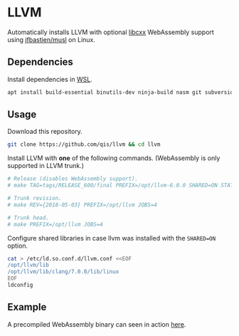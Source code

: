 # LLVM
Automatically installs LLVM with optional [libcxx][libcxx] WebAssembly support using [jfbastien/musl][musl] on Linux.

## Dependencies
Install dependencies in [WSL][wsl].

```sh
apt install build-essential binutils-dev ninja-build nasm git subversion libedit-dev
```

## Usage
Download this repository.

```sh
git clone https://github.com/qis/llvm && cd llvm
```

Install LLVM with **one** of the following commands. (WebAssembly is only supported in LLVM trunk.)

```sh
# Release (disables WebAssembly support).
# make TAG=tags/RELEASE_600/final PREFIX=/opt/llvm-6.0.0 SHARED=ON STATIC=OFF WASM=OFF JOBS=4

# Trunk revision.
# make REV={2018-05-03} PREFIX=/opt/llvm JOBS=4

# Trunk head.
# make PREFIX=/opt/llvm JOBS=4
```

Configure shared libraries in case llvm was installed with the `SHARED=ON` option.

```sh
cat > /etc/ld.so.conf.d/llvm.conf <<EOF
/opt/llvm/lib
/opt/llvm/lib/clang/7.0.0/lib/linux
EOF
ldconfig
```

## Example
A precompiled WebAssembly binary can seen in action [here][example].

[libcxx]: https://libcxx.llvm.org/
[musl]: https://github.com/jfbastien/musl/
[wsl]: https://de.wikipedia.org/wiki/Windows_Subsystem_for_Linux
[example]: https://qis.github.io/llvm/
